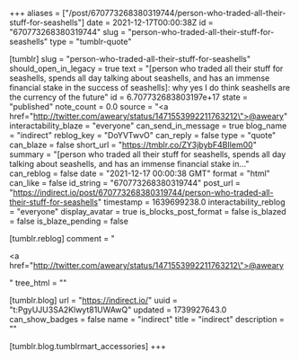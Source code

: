 +++
aliases = ["/post/670773268380319744/person-who-traded-all-their-stuff-for-seashells"]
date = 2021-12-17T00:00:38Z
id = "670773268380319744"
slug = "person-who-traded-all-their-stuff-for-seashells"
type = "tumblr-quote"

[tumblr]
slug = "person-who-traded-all-their-stuff-for-seashells"
should_open_in_legacy = true
text = "[person who traded all their stuff for seashells, spends all day talking about seashells, and has an immense financial stake in the success of seashells]: why yes I do think seashells are the currency of the future"
id = 6.707732683803197e+17
state = "published"
note_count = 0.0
source = "<a href=\"http://twitter.com/aweary/status/1471553992211763212\">@aweary</a>"
interactability_blaze = "everyone"
can_send_in_message = true
blog_name = "indirect"
reblog_key = "DoYVTwvO"
can_reply = false
type = "quote"
can_blaze = false
short_url = "https://tmblr.co/ZY3jbybF4BlIem00"
summary = "[person who traded all their stuff for seashells, spends all day talking about seashells, and has an immense financial stake in..."
can_reblog = false
date = "2021-12-17 00:00:38 GMT"
format = "html"
can_like = false
id_string = "670773268380319744"
post_url = "https://indirect.io/post/670773268380319744/person-who-traded-all-their-stuff-for-seashells"
timestamp = 1639699238.0
interactability_reblog = "everyone"
display_avatar = true
is_blocks_post_format = false
is_blazed = false
is_blaze_pending = false

[tumblr.reblog]
comment = "<p><a href=\"http://twitter.com/aweary/status/1471553992211763212\">@aweary</a></p>"
tree_html = ""

[tumblr.blog]
url = "https://indirect.io/"
uuid = "t:PgyUJU3SA2Klwyt81UWAwQ"
updated = 1739927643.0
can_show_badges = false
name = "indirect"
title = "indirect"
description = ""

[tumblr.blog.tumblrmart_accessories]
+++
